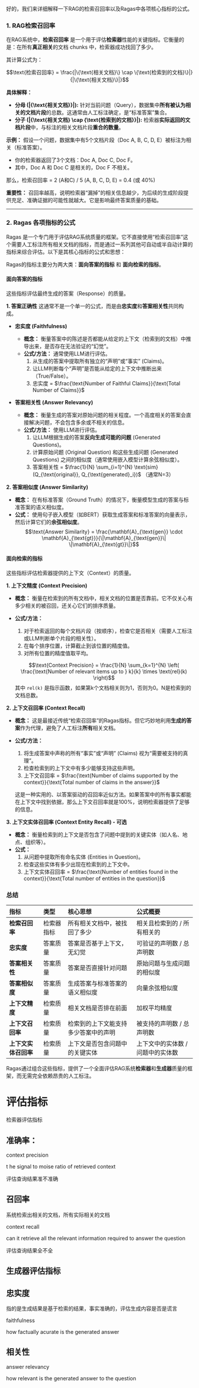 好的，我们来详细解释一下RAG的检索召回率以及Ragas中各项核心指标的公式。

### 1. RAG检索召回率

在RAG系统中，**检索召回率** 是一个用于评估**检索器**性能的关键指标。它衡量的是：在所有**真正相关**的文档 chunks 中，检索器成功找回了多少。

其计算公式为：

$$\text{检索召回率} = \frac{|\{\text{相关文档}\} \cap \{\text{检索到的文档}\}|}{|\{\text{相关文档}\}|}$$

**具体解释：**
*   **分母 (|\{\text{相关文档}\}|):** 针对当前问题（Query），数据集中**所有被认为相关的文档片段**的总数。这通常由人工标注确定，是“标准答案”集合。
*   **分子 (|\{\text{相关文档} \cap \{\text{检索到的文档}\}|):** 检索器**实际返回的文档片段**中，与标注的相关文档片段**重合的数量**。

**示例：**
假设一个问题，数据集中有5个文档片段（Doc A, B, C, D, E）被标注为相关（标准答案）。
*   你的检索器返回了3个文档：Doc A, Doc C, Doc F。
*   其中，Doc A 和 Doc C 是相关的，Doc F 不相关。

那么，检索召回率 = 2 (A和C) / 5 (A, B, C, D, E) = 0.4 (或 40%)

**重要性：** 召回率越高，说明检索器“漏掉”的相关信息越少，为后续的生成阶段提供充足、准确证据的可能性就越大。它是影响最终答案质量的基础。

---

### 2. Ragas 各项指标的公式

Ragas 是一个专门用于评估RAG系统质量的框架。它不直接使用“检索召回率”这个需要人工标注所有相关文档的指标，而是通过一系列其他可自动或半自动计算的指标来综合评估。以下是其核心指标的公式和思想：

Ragas的指标主要分为两大类：**面向答案的指标** 和 **面向检索的指标**。

#### 面向答案的指标

这些指标评估最终生成的答案（Response）的质量。

**1. 答案正确性**
这通常不是一个单一的公式，而是由**忠实度**和**答案相关性**共同构成。

*   **忠实度 (Faithfulness)**
    *   **概念：** 衡量答案中的陈述是否都能从给定的上下文（检索到的文档）中推导出来，是否存在无法验证的“幻觉”。
    *   **公式/方法：** 通常使用LLM进行评估。
        1.  从生成的答案中提取所有独立的“声明”或“事实” (Claims)。
        2.  让LLM判断每个“声明”是否能从给定的上下文中推断出来（True/False）。
        3.  忠实度 = $\frac{\text{Number of Faithful Claims}}{\text{Total Number of Claims}}$

*   **答案相关性 (Answer Relevancy)**
    *   **概念：** 衡量生成的答案对原始问题的相关程度。一个高度相关的答案会直接解决问题，不会包含多余或不相关的信息。
    *   **公式/方法：** 使用LLM进行评估。
        1.  让LLM根据生成的答案**反向生成可能的问题** (Generated Questions)。
        2.  计算原始问题 (Original Question) 和这些生成问题 (Generated Questions) 之间的相似度（通常使用嵌入模型计算余弦相似度）。
        3.  答案相关性 = $\frac{1}{N} \sum_{i=1}^{N} \text{sim}(Q_{\text{original}}, Q_{\text{generated}_i})$ （通常N=3）

**2. 答案相似度 (Answer Similarity)**
*   **概念：** 在有标准答案（Ground Truth）的情况下，衡量模型生成的答案与标准答案的语义相似度。
*   **公式：** 使用句子嵌入模型（如BERT）获取生成答案和标准答案的向量表示，然后计算它们的**余弦相似度**。
    $$\text{Answer Similarity} = \frac{\mathbf{A}_{\text{gen}} \cdot \mathbf{A}_{\text{gt}}}{\|\mathbf{A}_{\text{gen}}\| \|\mathbf{A}_{\text{gt}}\|}$$

#### 面向检索的指标

这些指标评估检索器提供的上下文（Context）的质量。

**1. 上下文精度 (Context Precision)**
*   **概念：** 衡量在检索到的所有文档中，相关文档的位置是否靠前。它不仅关心有多少相关的被召回，还关心它们的排序质量。
*   **公式/方法：**
    1.  对于检索返回的每个文档片段（按顺序），检查它是否相关（需要人工标注或LLM判断单个片段的相关性）。
    2.  在每个排序位置，计算截止到该位置的精度值。
    3.  对所有位置的精度值取平均。

    $$\text{Context Precision} = \frac{1}{N} \sum_{k=1}^{N} \left( \frac{\text{Number of relevant items up to } k}{k} \times \text{rel}(k) \right)$$
    其中 `rel(k)` 是指示函数，如果第k个文档相关则为1，否则为0。N是检索到的文档总数。

**2. 上下文召回率 (Context Recall)**
*   **概念：** 这是最接近传统“检索召回率”的Ragas指标。但它巧妙地利用**生成的答案**作为代理，避免了人工标注**所有**相关文档。
*   **公式/方法：**
    1.  将生成答案中声称的所有“事实”或“声明” (Claims) 视为“需要被支持的真理”。
    2.  检查检索到的上下文中有多少能够支持这些声明。
    3.  上下文召回率 = $\frac{\text{Number of claims supported by the context}}{\text{Total number of claims in the answer}}$

    这是一种实用的、以答案驱动的召回率近似方法。如果答案中的所有事实都能在上下文中找到依据，那么上下文召回率就是100%，说明检索器提供了足够的信息。

**3. 上下文实体召回率 (Context Entity Recall) - 可选**
*   **概念：** 衡量检索到的上下文是否包含了问题中提到的关键实体（如人名、地点、组织等）。
*   **公式：**
    1.  从问题中提取所有命名实体 (Entities in Question)。
    2.  检查这些实体有多少出现在检索到的上下文中。
    3.  上下文实体召回率 = $\frac{\text{Number of entities found in the context}}{\text{Total number of entities in the question}}$

### 总结

| 指标 | 类型 | 核心思想 | 公式概要 |
| :--- | :--- | :--- | :--- |
| **检索召回率** | 检索器指标 | 所有相关文档中，被找回了多少 | 相关且检索到的 / 所有相关的 |
| **忠实度** | 答案质量 | 答案是否基于上下文，无幻觉 | 可验证的声明数 / 总声明数 |
| **答案相关性** | 答案质量 | 答案是否直接针对问题 | 原始问题与生成问题的相似度 |
| **答案相似度** | 答案质量 | 生成答案与标准答案的语义相似度 | 向量余弦相似度 |
| **上下文精度** | 检索质量 | 相关文档是否排在前面 | 加权平均精度 |
| **上下文召回率** | 检索质量 | 检索到的上下文能支持多少答案中的声明 | 被支持的声明数 / 总声明数 |
| **上下文实体召回率** | 检索质量 | 上下文是否包含问题中的关键实体 | 上下文中的实体数 / 问题中的实体数 |

Ragas通过组合这些指标，提供了一个全面评估RAG系统**检索器**和**生成器**质量的框架，而无需完全依赖昂贵的人工标注。

# 评估指标
检索器评估指标
## 准确率：
context precision

t he signal to moise ratio of retrieved context

评估查询结果准不准确
## 召回率
系统检索出相关的文档，所有实际相关的文档

context recall

can it retrieve all the relevant information required to answer the question

评估查询结果全不全

## 生成器评估指标

## 忠实度

指的是生成结果是基于检索的结果，事实准确的，评估生成内容是否是谎言

faithfulness

how factually acurate is the generated answer
## 相关性
answer relevancy

how relevant is the generated answer to the question

